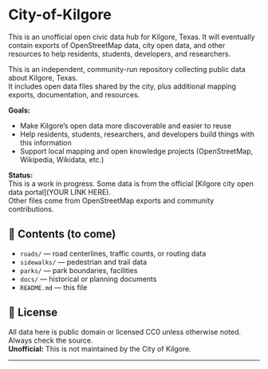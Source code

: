 # City-of-Kilgore
This is an unofficial open civic data hub for Kilgore, Texas.   It will eventually contain exports of OpenStreetMap data, city open data, and other resources to help residents, students, developers, and researchers.  

This is an independent, community-run repository collecting public data about Kilgore, Texas.  
It includes open data files shared by the city, plus additional mapping exports, documentation, and resources.

**Goals:**  
- Make Kilgore’s open data more discoverable and easier to reuse  
- Help residents, students, researchers, and developers build things with this information  
- Support local mapping and open knowledge projects (OpenStreetMap, Wikipedia, Wikidata, etc.)

**Status:**  
This is a work in progress. Some data is from the official [Kilgore city open data portal](YOUR LINK HERE).  
Other files come from OpenStreetMap exports and community contributions.

## 📂 Contents (to come)
- `roads/` — road centerlines, traffic counts, or routing data
- `sidewalks/` — pedestrian and trail data
- `parks/` — park boundaries, facilities
- `docs/` — historical or planning documents
- `README.md` — this file

## 📜 License
All data here is public domain or licensed CC0 unless otherwise noted. Always check the source.  
**Unofficial:** This is not maintained by the City of Kilgore.

---
